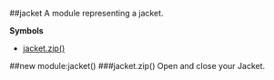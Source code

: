 <a name="module_jacket"></a>
##jacket
A module representing a jacket.

**Symbols**

* [jacket.zip()](#module_jacket#zip)

<a name="module_jacket"></a>
##new module:jacket()
<a name="module_jacket#zip"></a>
###jacket.zip()
Open and close your Jacket.

